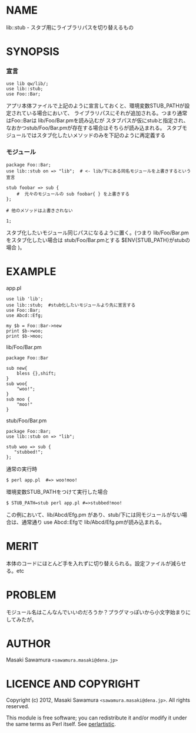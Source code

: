 # NAME

lib::stub - スタブ用にライブラリパスを切り替えるもの



# SYNOPSIS


### 宣言

    use lib qw/lib/;
    use lib::stub;
    use Foo::Bar;

アプリ本体ファイルで上記のように宣言しておくと、環境変数STUB_PATHが設定されている場合において、
ライブラリパスにそれが追加される。つまり通常はFoo::Barは lib/Foo/Bar.pmを読み込むが
スタブパスが仮にstubと指定され、なおかつstub/Foo/Bar.pmが存在する場合はそちらが読み込まれる。
スタブモジュールではスタブ化したいメソッドのみを下記のように再定義する

### モジュール

    package Foo::Bar;
    use lib::stub on => "lib";  # <- lib/下にある同名モジュールを上書きするという宣言

    stub foobar => sub {
        #  元々のモジュールの sub foobar{ } を上書きする
    };

    # 他のメソッドは上書きされない
 
    1;

スタブ化したいモジュール同じパスになるように置く。(つまり lib/Foo/Bar.pmをスタブ化したい場合は stub/Foo/Bar.pmとする 
$ENV{STUB_PATH}がstubの場合 )。




# EXAMPLE

app.pl

    use lib 'lib';
    use lib::stub;  #stub化したいモジュールより先に宣言する
    use Foo::Bar;
    use Abcd::Efg;

    my $b = Foo::Bar->new
    print $b->woo;
    print $b->moo; 

lib/Foo/Bar.pm

    package Foo::Bar

    sub new{
        bless {},shift;
    }
    sub woo{
        "woo!";
    }
    sub moo {
        "moo!"
    }

stub/Foo/Bar.pm

    package Foo::Bar;
    use lib::stub on => "lib";

    stub woo => sub {
       "stubbed!";
    };


通常の実行時

    $ perl app.pl  #=> woo!moo!


環境変数STUB_PATHをつけて実行した場合
 

    $ STUB_PATH=stub perl app.pl #=>stubbed!moo!


この例において、lib/Abcd/Efg.pm があり、stub/下には同モジュールがない場合は、通常通り
use Abcd::Efgで lib/Abcd/Efg.pmが読み込まれる。


# MERIT

本体のコードにほとんど手を入れずに切り替えられる。設定ファイルが減らせる。etc

# PROBLEM

モジュール名はこんなんでいいのだろうか？プラグマっぽいから小文字始まりにしてみたが。


# AUTHOR

Masaki Sawamura  `<sawamura.masaki@dena.jp>`



# LICENCE AND COPYRIGHT

Copyright (c) 2012, Masaki Sawamura `<sawamura.masaki@dena.jp>`. All rights reserved.

This module is free software; you can redistribute it and/or
modify it under the same terms as Perl itself. See [perlartistic](http://search.cpan.org/perldoc?perlartistic).
